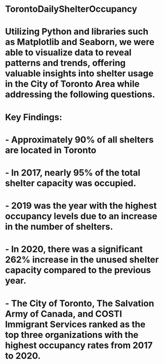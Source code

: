 # TorontoDailyShelterOccupancy

# Utilizing Python and libraries such as Matplotlib and Seaborn, we were able to visualize data to reveal patterns and trends, offering valuable insights into shelter usage in the City of Toronto Area while addressing the following questions.

# Key Findings:

# - Approximately 90% of all shelters are located in Toronto

# - In 2017, nearly 95% of the total shelter capacity was occupied.

# - 2019 was the year with the highest occupancy levels due to an increase in the number of shelters.

# - In 2020, there was a significant 262% increase in the unused shelter capacity compared to the previous year.

# - The City of Toronto, The Salvation Army of Canada, and COSTI Immigrant Services ranked as the top three organizations with the highest occupancy rates from 2017 to 2020.
